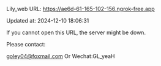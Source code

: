 Lily_web URL: https://ae6d-61-165-102-156.ngrok-free.app

Updated at: 2024-12-10 18:06:31

If you cannot open this URL, the server might be down.

Please contact: 

goley04@foxmail.com Or Wechat:GL_yeaH